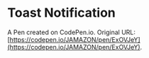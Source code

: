 # Toast Notification

A Pen created on CodePen.io. Original URL: [https://codepen.io/JAMAZON/pen/ExOVJeY](https://codepen.io/JAMAZON/pen/ExOVJeY).

